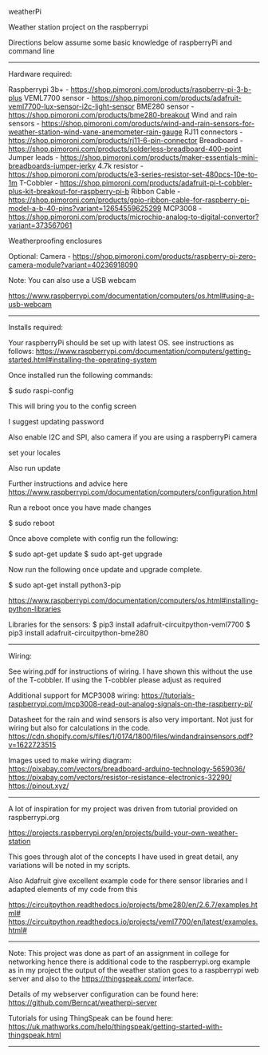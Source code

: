 weatherPi

Weather station project on the raspberrypi

Directions below assume some basic knowledge of raspberryPi and command line

_________________________________________________________________________________________________________________________________________________________

Hardware required:

Raspberrypi 3b+ -       https://shop.pimoroni.com/products/raspberry-pi-3-b-plus
VEML7700 sensor -       https://shop.pimoroni.com/products/adafruit-veml7700-lux-sensor-i2c-light-sensor
BME280 sensor -         https://shop.pimoroni.com/products/bme280-breakout
Wind and rain sensors - https://shop.pimoroni.com/products/wind-and-rain-sensors-for-weather-station-wind-vane-anemometer-rain-gauge
RJ11 connectors -       https://shop.pimoroni.com/products/rj11-6-pin-connector
Breadboard -            https://shop.pimoroni.com/products/solderless-breadboard-400-point
Jumper leads -          https://shop.pimoroni.com/products/maker-essentials-mini-breadboards-jumper-jerky
4.7k resistor -         https://shop.pimoroni.com/products/e3-series-resistor-set-480pcs-10e-to-1m
T-Cobbler -             https://shop.pimoroni.com/products/adafruit-pi-t-cobbler-plus-kit-breakout-for-raspberry-pi-b
Ribbon Cable -          https://shop.pimoroni.com/products/gpio-ribbon-cable-for-raspberry-pi-model-a-b-40-pins?variant=12654559625299
MCP3008 -               https://shop.pimoroni.com/products/microchip-analog-to-digital-convertor?variant=373567061

Weatherproofing enclosures

Optional:
Camera -                https://shop.pimoroni.com/products/raspberry-pi-zero-camera-module?variant=40236918090

Note: You can also use a USB webcam

https://www.raspberrypi.com/documentation/computers/os.html#using-a-usb-webcam

_________________________________________________________________________________________________________________________________________________________

Installs required:

Your raspberryPi should be set up with latest OS.
see instructions as follows:
https://www.raspberrypi.com/documentation/computers/getting-started.html#installing-the-operating-system

Once installed run the following commands:

$ sudo raspi-config

This will bring you to the config screen

I suggest updating password

Also enable I2C and SPI, also camera if you are using a raspberryPi camera

set your locales

Also run update

Further instructions and advice here
https://www.raspberrypi.com/documentation/computers/configuration.html

Run a reboot once you have made changes

$ sudo reboot


Once above complete with config run the following:

$ sudo apt-get update
$ sudo apt-get upgrade


Now run the following once update and upgrade complete.

$ sudo apt-get install python3-pip

https://www.raspberrypi.com/documentation/computers/os.html#installing-python-libraries


Libraries for the sensors:
$ pip3 install adafruit-circuitpython-veml7700
$ pip3 install adafruit-circuitpython-bme280

_________________________________________________________________________________________________________________________________________________________

Wiring:

See wiring.pdf for instructions of wiring. I have shown this without the use of the T-cobbler.
If using the T-cobbler please adjust as required

Additional support for MCP3008 wiring:
https://tutorials-raspberrypi.com/mcp3008-read-out-analog-signals-on-the-raspberry-pi/

Datasheet for the rain and wind sensors is also very important. Not just for wiring but also for calculations in the code.
https://cdn.shopify.com/s/files/1/0174/1800/files/windandrainsensors.pdf?v=1622723515

Images used to make wiring diagram:
https://pixabay.com/vectors/breadboard-arduino-technology-5659036/
https://pixabay.com/vectors/resistor-resistance-electronics-32290/
https://pinout.xyz/

_________________________________________________________________________________________________________________________________________________________

A lot of inspiration for my project was driven from tutorial provided on raspberrypi.org

https://projects.raspberrypi.org/en/projects/build-your-own-weather-station

This goes through alot of the concepts I have used in great detail, any variations will be noted in my scripts.

Also Adafruit give excellent example code for there sensor libraries and I adapted elements of my code from this

https://circuitpython.readthedocs.io/projects/bme280/en/2.6.7/examples.html#
https://circuitpython.readthedocs.io/projects/veml7700/en/latest/examples.html#

_________________________________________________________________________________________________________________________________________________________

Note: This project was done as part of an assignment in college for networking hence there is additional code to the raspberrypi.org example as in my
project the output of the weather station goes to a raspberrypi web server and also to the https://thingspeak.com/ interface.

Details of my webserver configuration can be found here:
https://github.com/Berncat/weatherpi-server

Tutorials for using ThingSpeak can be found here:
https://uk.mathworks.com/help/thingspeak/getting-started-with-thingspeak.html

_________________________________________________________________________________________________________________________________________________________
